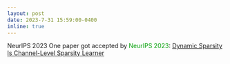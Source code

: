 ```yaml
---
layout: post
date: 2023-7-31 15:59:00-0400
inline: true
---
```


<span class="badge-flag" data-conf="publication">NeurIPS 2023</span>    One paper got accepted by <font color=009f06>NeurIPS 2023</font>: [Dynamic Sparsity Is Channel-Level Sparsity Learner](https://arxiv.org/pdf/2305.19454.pdf)


